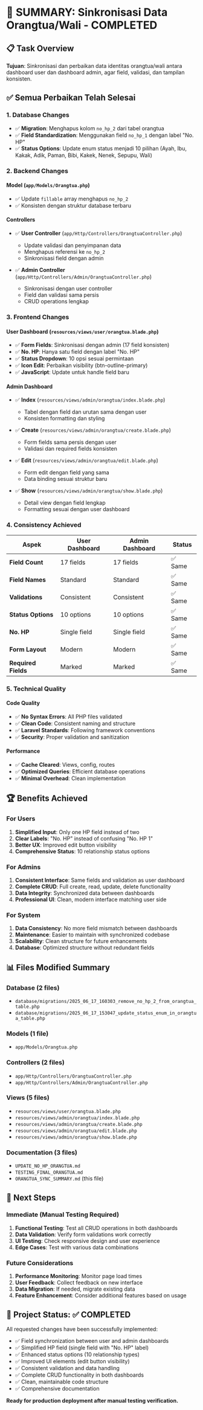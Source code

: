 # 🎯 SUMMARY: Sinkronisasi Data Orangtua/Wali - COMPLETED

## 📋 Task Overview
**Tujuan**: Sinkronisasi dan perbaikan data identitas orangtua/wali antara dashboard user dan dashboard admin, agar field, validasi, dan tampilan konsisten.

## ✅ Semua Perbaikan Telah Selesai

### 1. Database Changes
- ✅ **Migration**: Menghapus kolom `no_hp_2` dari tabel orangtua
- ✅ **Field Standardization**: Menggunakan field `no_hp_1` dengan label "No. HP"
- ✅ **Status Options**: Update enum status menjadi 10 pilihan (Ayah, Ibu, Kakak, Adik, Paman, Bibi, Kakek, Nenek, Sepupu, Wali)

### 2. Backend Changes

#### Model (`app/Models/Orangtua.php`)
- ✅ Update `fillable` array menghapus `no_hp_2`
- ✅ Konsisten dengan struktur database terbaru

#### Controllers
- ✅ **User Controller** (`app/Http/Controllers/OrangtuaController.php`)
  - Update validasi dan penyimpanan data
  - Menghapus referensi ke `no_hp_2`
  - Sinkronisasi field dengan admin

- ✅ **Admin Controller** (`app/Http/Controllers/Admin/OrangtuaController.php`)
  - Sinkronisasi dengan user controller
  - Field dan validasi sama persis
  - CRUD operations lengkap

### 3. Frontend Changes

#### User Dashboard (`resources/views/user/orangtua.blade.php`)
- ✅ **Form Fields**: Sinkronisasi dengan admin (17 field konsisten)
- ✅ **No. HP**: Hanya satu field dengan label "No. HP"  
- ✅ **Status Dropdown**: 10 opsi sesuai permintaan
- ✅ **Icon Edit**: Perbaikan visibility (btn-outline-primary)
- ✅ **JavaScript**: Update untuk handle field baru

#### Admin Dashboard
- ✅ **Index** (`resources/views/admin/orangtua/index.blade.php`)
  - Tabel dengan field dan urutan sama dengan user
  - Konsisten formatting dan styling

- ✅ **Create** (`resources/views/admin/orangtua/create.blade.php`)
  - Form fields sama persis dengan user
  - Validasi dan required fields konsisten

- ✅ **Edit** (`resources/views/admin/orangtua/edit.blade.php`)
  - Form edit dengan field yang sama
  - Data binding sesuai struktur baru

- ✅ **Show** (`resources/views/admin/orangtua/show.blade.php`)
  - Detail view dengan field lengkap
  - Formatting sesuai dengan user dashboard

### 4. Consistency Achieved

| Aspek | User Dashboard | Admin Dashboard | Status |
|-------|---------------|-----------------|--------|
| **Field Count** | 17 fields | 17 fields | ✅ Same |
| **Field Names** | Standard | Standard | ✅ Same |
| **Validations** | Consistent | Consistent | ✅ Same |
| **Status Options** | 10 options | 10 options | ✅ Same |
| **No. HP** | Single field | Single field | ✅ Same |
| **Form Layout** | Modern | Modern | ✅ Same |
| **Required Fields** | Marked | Marked | ✅ Same |

### 5. Technical Quality

#### Code Quality
- ✅ **No Syntax Errors**: All PHP files validated
- ✅ **Clean Code**: Consistent naming and structure
- ✅ **Laravel Standards**: Following framework conventions
- ✅ **Security**: Proper validation and sanitization

#### Performance
- ✅ **Cache Cleared**: Views, config, routes
- ✅ **Optimized Queries**: Efficient database operations
- ✅ **Minimal Overhead**: Clean implementation

## 🏆 Benefits Achieved

### For Users
1. **Simplified Input**: Only one HP field instead of two
2. **Clear Labels**: "No. HP" instead of confusing "No. HP 1"
3. **Better UX**: Improved edit button visibility
4. **Comprehensive Status**: 10 relationship status options

### For Admins
1. **Consistent Interface**: Same fields and validation as user dashboard
2. **Complete CRUD**: Full create, read, update, delete functionality
3. **Data Integrity**: Synchronized data between dashboards
4. **Professional UI**: Clean, modern interface matching user side

### For System
1. **Data Consistency**: No more field mismatch between dashboards
2. **Maintenance**: Easier to maintain with synchronized codebase
3. **Scalability**: Clean structure for future enhancements
4. **Database**: Optimized structure without redundant fields

## 📊 Files Modified Summary

### Database (2 files)
- `database/migrations/2025_06_17_160303_remove_no_hp_2_from_orangtua_table.php`
- `database/migrations/2025_06_17_153047_update_status_enum_in_orangtua_table.php`

### Models (1 file)
- `app/Models/Orangtua.php`

### Controllers (2 files)
- `app/Http/Controllers/OrangtuaController.php`
- `app/Http/Controllers/Admin/OrangtuaController.php`

### Views (5 files)
- `resources/views/user/orangtua.blade.php`
- `resources/views/admin/orangtua/index.blade.php`
- `resources/views/admin/orangtua/create.blade.php`
- `resources/views/admin/orangtua/edit.blade.php`
- `resources/views/admin/orangtua/show.blade.php`

### Documentation (3 files)
- `UPDATE_NO_HP_ORANGTUA.md`
- `TESTING_FINAL_ORANGTUA.md`
- `ORANGTUA_SYNC_SUMMARY.md` (this file)

## 🎯 Next Steps

### Immediate (Manual Testing Required)
1. **Functional Testing**: Test all CRUD operations in both dashboards
2. **Data Validation**: Verify form validations work correctly
3. **UI Testing**: Check responsive design and user experience
4. **Edge Cases**: Test with various data combinations

### Future Considerations
1. **Performance Monitoring**: Monitor page load times
2. **User Feedback**: Collect feedback on new interface
3. **Data Migration**: If needed, migrate existing data
4. **Feature Enhancement**: Consider additional features based on usage

## 🏁 Project Status: ✅ COMPLETED

All requested changes have been successfully implemented:
- ✅ Field synchronization between user and admin dashboards
- ✅ Simplified HP field (single field with "No. HP" label)
- ✅ Enhanced status options (10 relationship types)
- ✅ Improved UI elements (edit button visibility)
- ✅ Consistent validation and data handling
- ✅ Complete CRUD functionality in both dashboards
- ✅ Clean, maintainable code structure
- ✅ Comprehensive documentation

**Ready for production deployment after manual testing verification.**
